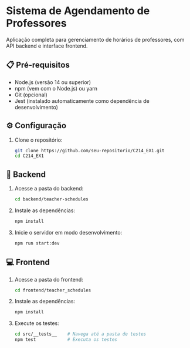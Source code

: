 # Sistema de Agendamento de Professores

Aplicação completa para gerenciamento de horários de professores, com API backend e interface frontend.

## 📋 Pré-requisitos

- Node.js (versão 14 ou superior)
- npm (vem com o Node.js) ou yarn
- Git (opcional)
- Jest (instalado automaticamente como dependência de desenvolvimento)

## ⚙️ Configuração

1. Clone o repositório:
   ```bash
   git clone https://github.com/seu-repositorio/C214_EX1.git
   cd C214_EX1
   ```

## 🚀 Backend

1. Acesse a pasta do backend:
   ```bash
   cd backend/teacher-schedules
   ```
2. Instale as dependências:
   ```bash
   npm install
   ```
3. Inicie o servidor em modo desenvolvimento:
   ```bash
   npm run start:dev
   ```

## 💻 Frontend

1. Acesse a pasta do frontend:
   ```bash
   cd frontend/teacher_schedules
   ```
2. Instale as dependências:
   ```bash
   npm install
   ```
3. Execute os testes:
   ```bash
   cd src/__tests__    # Navega até a pasta de testes
   npm test            # Executa os testes
   ```

